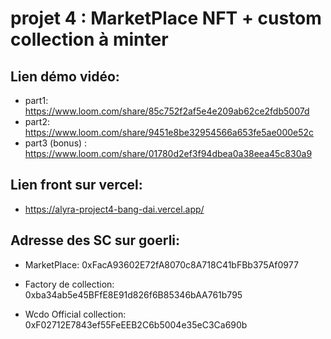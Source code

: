 # projet 4 : MarketPlace NFT + custom collection à minter

## Lien démo vidéo:
* part1: https://www.loom.com/share/85c752f2af5e4e209ab62ce2fdb5007d
* part2: https://www.loom.com/share/9451e8be32954566a653fe5ae000e52c
* part3 (bonus) : https://www.loom.com/share/01780d2ef3f94dbea0a38eea45c830a9


## Lien front sur vercel:
* https://alyra-project4-bang-dai.vercel.app/


## Adresse des SC sur goerli:
* MarketPlace: 0xFacA93602E72fA8070c8A718C41bFBb375Af0977

* Factory de collection: 0xba34ab5e45BFfE8E91d826f6B85346bAA761b795

* Wcdo Official collection: 0xF02712E7843ef55FeEEB2C6b5004e35eC3Ca690b
